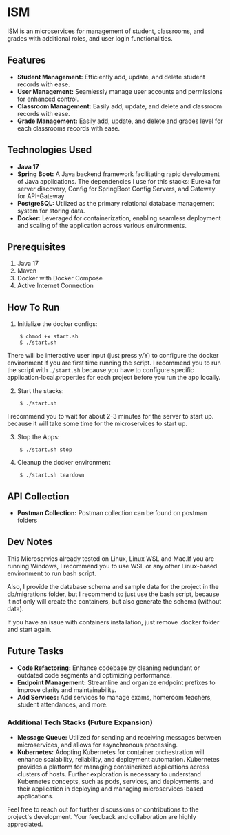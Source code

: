 # ISM

ISM is an microservices for management of student, classrooms, and grades with additional roles, and user login functionalities.
## Features

- **Student Management:** Efficiently add, update, and delete student records with ease.
- **User Management:** Seamlessly manage user accounts and permissions for enhanced control.
- **Classroom Management:** Easily add, update, and delete and classroom records with ease.
- **Grade Management:** Easily add, update, and delete and grades level for each classrooms records with ease.

## Technologies Used

- **Java 17**
- **Spring Boot:** A Java backend framework facilitating rapid development of Java applications. The dependencies I use for this stacks: Eureka for server discovery, Config for SpringBoot Config Servers, and Gateway for API-Gateway
- **PostgreSQL:** Utilized as the primary relational database management system for storing data.
- **Docker:** Leveraged for containerization, enabling seamless deployment and scaling of the application across various environments.

## Prerequisites
1. Java 17
2. Maven
3. Docker with Docker Compose
4. Active Internet Connection

## How To Run

1. Initialize the docker configs:
```
    $ chmod +x start.sh
    $ ./start.sh 
```
There will be interactive user input (just press y/Y) to configure the docker environment if you are first time running the script. 
I recommend you to run the script with `./start.sh` because you have to configure specific application-local.properties for each project before you run the app locally.

2. Start the stacks:
```
    $ ./start.sh 
```
I recommend you to wait for about 2-3 minutes for the server to start up. because it will take some time for the microservices to start up.

3. Stop the Apps:
```
    $ ./start.sh stop
```
4. Cleanup the docker environment
```
    $ ./start.sh teardown
```
## API Collection

- **Postman Collection:** Postman collection can be found on postman folders

## Dev Notes
 This Microservies already tested on Linux, Linux WSL and Mac.If you are running Windows, I recommend you to use WSL or any other Linux-based environment to run bash script.

 
 Also, I provide the database schema and sample data for the project in the db/migrations folder, but I recommend to just use the bash script, because it not only will create the containers, but also generate the schema (without data).


 If you have an issue with containers installation, just remove .docker folder and start again.

## Future Tasks

- **Code Refactoring:** Enhance codebase by cleaning redundant or outdated code segments and optimizing performance.
- **Endpoint Management:** Streamline and organize endpoint prefixes to improve clarity and maintainability.
- **Add Services:** Add services to manage exams, homeroom teachers, student attendances, and more.

### Additional Tech Stacks (Future Expansion)

- **Message Queue:** Utilized for sending and receiving messages between microservices, and allows for asynchronous processing.
- **Kubernetes:** Adopting Kubernetes for container orchestration will enhance scalability, reliability, and deployment automation. Kubernetes provides a platform for managing containerized applications across clusters of hosts. Further exploration is necessary to understand Kubernetes concepts, such as pods, services, and deployments, and their application in deploying and managing microservices-based applications.

Feel free to reach out for further discussions or contributions to the project's development. Your feedback and collaboration are highly appreciated.

